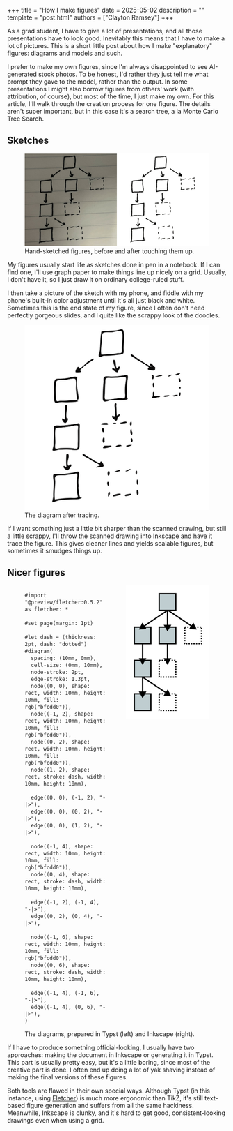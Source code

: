 +++
title = "How I make figures"
date = 2025-05-02
description = ""
template = "post.html"
authors = ["Clayton Ramsey"]
+++

As a grad student, I have to give a lot of presentations, and all those presentations have to look good.
Inevitably this means that I have to make a lot of pictures.
This is a short little post about how I make "explanatory" figures: diagrams and models and such.

I prefer to make my own figures, since I'm always disappointed to see AI-generated stock photos.
To be honest, I'd rather they just tell me what prompt they gave to the model, rather than the output.
In some presentations I might also borrow figures from others' work (with attribution, of course), but most of the time, I just make my own.
For this article, I'll walk through the creation process for one figure.
The details aren't super important, but in this case it's a search tree, a la Monte Carlo Tree Search.

## Sketches

<figure >
  <div style="display: flex">
    <div style="width: 50%"><img src="raw.jpg" alt="Raw diagram of a tree of boxes"/></div>
    <div style="width: 50%"><img src="scanned.jpg" alt="Scanned diagram of a tree of boxes"/></div>
    </div>
  <figcaption>Hand-sketched figures, before and after touching them up.</figcaption>
</figure>

My figures usually start life as sketches done in pen in a notebook.
If I can find one, I'll use graph paper to make things line up nicely on a grid.
Usually, I don't have it, so I just draw it on ordinary college-ruled stuff.

I then take a picture of the sketch with my phone, and fiddle with my phone's built-in color adjustment until it's all just black and white.
Sometimes this is the end state of my figure, since I often don't need perfectly gorgeous slides, and I quite like the scrappy look of the doodles.

<figure>
  <img src="traced.svg" alt="Traced diagram" type="text/svg" class="night-invert" />
  <figcaption>The diagram after tracing.</figcaption>
</figure>

If I want something just a little bit sharper than the scanned drawing, but still a little scrappy, I'll throw the scanned drawing into Inkscape and have it trace the figure.
This gives cleaner lines and yields scalable figures, but sometimes it smudges things up.

## Nicer figures

<figure>

<div style="display: flex">
<div style="width: 45%">
<!-- make width 100% for this figure -->
<style>
.typst-display {
  width: 100% !important;
}
</style>

```typ
#import "@preview/fletcher:0.5.2" as fletcher: *

#set page(margin: 1pt)

#let dash = (thickness: 2pt, dash: "dotted")
#diagram(
  spacing: (10mm, 0mm),
  cell-size: (0mm, 10mm),
  node-stroke: 2pt,
  edge-stroke: 1.3pt,
  node((0, 0), shape: rect, width: 10mm, height: 10mm, fill: rgb("bfcdd0")),
  node((-1, 2), shape: rect, width: 10mm, height: 10mm, fill: rgb("bfcdd0")),
  node((0, 2), shape: rect, width: 10mm, height: 10mm, fill: rgb("bfcdd0")),
  node((1, 2), shape: rect, stroke: dash, width: 10mm, height: 10mm),

  edge((0, 0), (-1, 2), "-|>"),
  edge((0, 0), (0, 2), "-|>"),
  edge((0, 0), (1, 2), "-|>"),

  node((-1, 4), shape: rect, width: 10mm, height: 10mm, fill: rgb("bfcdd0")),
  node((0, 4), shape: rect, stroke: dash, width: 10mm, height: 10mm),

  edge((-1, 2), (-1, 4), "-|>"),
  edge((0, 2), (0, 4), "-|>"),

  node((-1, 6), shape: rect, width: 10mm, height: 10mm, fill: rgb("bfcdd0")),
  node((0, 6), shape: rect, stroke: dash, width: 10mm, height: 10mm),

  edge((-1, 4), (-1, 6), "-|>"),
  edge((-1, 4), (0, 6), "-|>"),
)
```

</div>
<div style="width: 10%"></div>
<div style="width: 45%">

<img src="inkscape.svg" class="night-invert" />

</div>
</div>

<figcaption>The diagrams, prepared in Typst (left) and Inkscape (right).</figcaption>

</figure>

If I have to produce something official-looking, I usually have two approaches: making the document in Inkscape or generating it in Typst.
This part is usually pretty easy, but it's a little boring, since most of the creative part is done.
I often end up doing a lot of yak shaving instead of making the final versions of these figures.

Both tools are flawed in their own special ways.
Although Typst (in this instance, using [Fletcher](https://typst.app/universe/package/fletcher/)) is much more ergonomic than TikZ, it's still text-based figure generation and suffers from all the same hackiness.
Meanwhile, Inkscape is clunky, and it's hard to get good, consistent-looking drawings even when using a grid.

